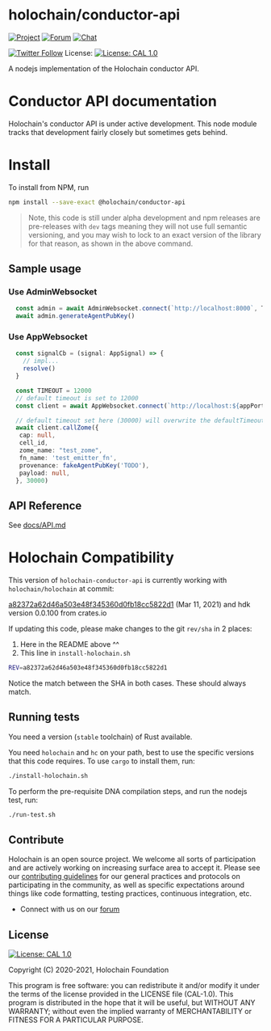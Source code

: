 # holochain/conductor-api

[![Project](https://img.shields.io/badge/project-holochain-blue.svg?style=flat-square)](http://holochain.org/)
[![Forum](https://img.shields.io/badge/chat-forum%2eholochain%2enet-blue.svg?style=flat-square)](https://forum.holochain.org)
[![Chat](https://img.shields.io/badge/chat-chat%2eholochain%2enet-blue.svg?style=flat-square)](https://chat.holochain.org)

[![Twitter Follow](https://img.shields.io/twitter/follow/holochain.svg?style=social&label=Follow)](https://twitter.com/holochain)
License: [![License: CAL 1.0](https://img.shields.io/badge/License-CAL%201.0-blue.svg)](https://github.com/holochain/cryptographic-autonomy-license)

A nodejs implementation of the Holochain conductor API.

# Conductor API documentation

Holochain's conductor API is under active development.  This node module tracks that development fairly closely but sometimes gets behind.

# Install

To install from NPM, run
```bash
npm install --save-exact @holochain/conductor-api
```

> Note, this code is still under alpha development and npm releases are pre-releases with `dev` tags meaning they will not use full semantic versioning, and you may wish to lock to an exact version of the library for that reason, as shown in the above command.

## Sample usage

### Use AdminWebsocket
```typescript
  const admin = await AdminWebsocket.connect(`http://localhost:8000`, TIMEOUT)
  await admin.generateAgentPubKey()
```

### Use AppWebsocket
```typescript
  const signalCb = (signal: AppSignal) => {
    // impl...
    resolve()
  }

  const TIMEOUT = 12000
  // default timeout is set to 12000
  const client = await AppWebsocket.connect(`http://localhost:${appPort}`, 12000, signalCb)

  // default timeout set here (30000) will overwrite the defaultTimeout(12000) set above
  await client.callZome({
   cap: null,
   cell_id,
   zome_name: "test_zome",
   fn_name: 'test_emitter_fn',
   provenance: fakeAgentPubKey('TODO'),
   payload: null,
  }, 30000)
```

## API Reference

See [docs/API.md](docs/API.md)


# Holochain Compatibility

This version of `holochain-conductor-api` is currently working with `holochain/holochain` at commit:

[a82372a62d46a503e48f345360d0fb18cc5822d1](https://github.com/holochain/holochain/commit/a82372a62d46a503e48f345360d0fb18cc5822d1) (Mar 11, 2021) and hdk version 0.0.100 from crates.io

If updating this code, please make changes to the git `rev/sha` in 2 places:
1. Here in the README above ^^
2. This line in `install-holochain.sh`
```bash
REV=a82372a62d46a503e48f345360d0fb18cc5822d1
```

Notice the match between the SHA in both cases. These should always match.

## Running tests

You need a version (`stable` toolchain) of Rust available.

You need `holochain` and `hc` on your path, best to use the specific versions that this code requires. To use `cargo` to install them, run:
```bash
./install-holochain.sh
```

To perform the pre-requisite DNA compilation steps, and run the nodejs test, run:
```bash
./run-test.sh
```

## Contribute
Holochain is an open source project.  We welcome all sorts of participation and are actively working on increasing surface area to accept it.  Please see our [contributing guidelines](/CONTRIBUTING.md) for our general practices and protocols on participating in the community, as well as specific expectations around things like code formatting, testing practices, continuous integration, etc.

* Connect with us on our [forum](https://forum.holochain.org)

## License
 [![License: CAL 1.0](https://img.shields.io/badge/License-CAL%201.0-blue.svg)](https://github.com/holochain/cryptographic-autonomy-license)

Copyright (C) 2020-2021, Holochain Foundation

This program is free software: you can redistribute it and/or modify it under the terms of the license
provided in the LICENSE file (CAL-1.0).  This program is distributed in the hope that it will be useful,
but WITHOUT ANY WARRANTY; without even the implied warranty of MERCHANTABILITY or FITNESS FOR A PARTICULAR
PURPOSE.
